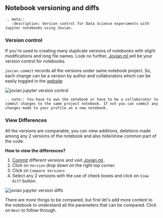 ## Notebook versioning and diffs

```eval_rst
.. meta::
   :description: Version control for Data Science experiments with Jupyter notebooks using Jovian.
```

### Version control

If you're used to creating many duplicate versions of notebooks with slight modifications and long file names. Look no further, <a href="https://jovian.ml?utm_source=docs" target=_blank> Jovian.ml </a> will be your version control for notebooks.

`jovian.commit` records all the versions under same notebook project. So, each change can be a version by author and collaborators which can be easily toggled in the <a href="https://jovian.ml?utm_source=docs" target=_blank> website </a>

<img src="https://imgur.com/pkLzNum.png" class="screenshot" alt="jovian jupyter version control" >

```eval_rst
.. note:: You have to own the notebook or have to be a collaborator to commit changes to the same project notebook. If not you can commit any changes made to your profile as a new notebook.
```

### View Differences

All the versions are comparable, you can view additions, deletions made among any 2 versions of the notebook and also hide/show common part of the code.

**How to view the differences?**

1. [Commit](../api-reference/commit) different versions and visit <a href="https://jovian.ml?utm_source=docs" target=_blank> Jovian.ml </a>.
2. Click on `Version` drop down on the right top corner.
3. Click on `Compare Versions`
4. Select any 2 versions with the use of check boxes and click on `View Diff` button.

<img src="https://i.imgur.com/bCSoyL4.gif" class="screenshot" alt="jovian jupyter version diffs" >

There are more things to be compared, but first let's add more content to the notebook to understand all the parameters that can be compared. Click on `Next` to follow through.
